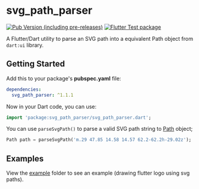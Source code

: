 # svg_path_parser
[![Pub Version (including pre-releases)](https://img.shields.io/pub/v/svg_path_parser?include_prereleases)](https://pub.dev/packages/svg_path_parser)
[![Flutter Test package](https://github.com/masterashu/svg_path_parser/workflows/Flutter%20Test%20package/badge.svg)](https://github.com/masterashu/svg_path_parser/actions)

A Flutter/Dart utility to parse an SVG path into a equivalent Path object from `dart:ui` library.

## Getting Started

Add this to your package's **pubspec.yaml** file:

```yaml
dependencies:
  svg_path_parser: ^1.1.1
```

Now in your Dart code, you can use:

```dart
import 'package:svg_path_parser/svg_path_parser.dart';
```

You can use `parseSvgPath()` to parse a valid SVG path string to [Path](https://api.flutter.dev/flutter/dart-ui/Path-class.html) object;

```dart
Path path = parseSvgPath('m.29 47.85 14.58 14.57 62.2-62.2h-29.02z');
```

## Examples
View the [example](https://github.com/masterashu/svg_path_parser/tree/master/example) 
folder to see an example (drawing flutter logo using svg paths).

